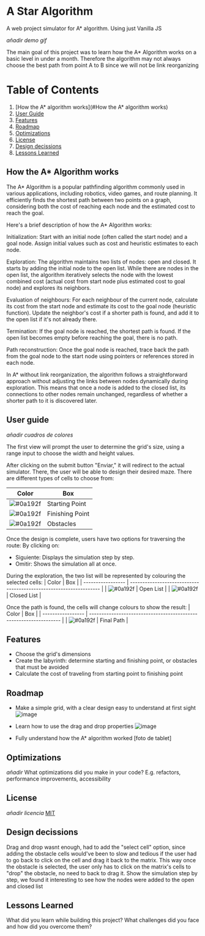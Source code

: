 # A Star Algorithm
A web project simulator for A* algorithm. Using just Vanilla JS 

*añadir demo gif*

The main goal of this project was to learn how the A* Algorithm works on a basic level in under a month. Therefore the algorithm may not always choose the best path from point A to B since we will not be link reorganizing

# Table of Contents

1. [How the A* algorithm works](#How the A* algorithm  works)
2. [User Guide](#user-guide)
3. [Features](#features)
4. [Roadmap](#roadmap)
5. [Optimizations](#optimizations)
6. [License](#license)
7. [Design decissions](#Design-decissions)
8. [Lessons Learned](#lessons-learned)

    
## How the A* Algorithm  works
The A* Algorithm is a popular pathfinding algorithm commonly used in various applications, including robotics, video games, and route planning. It efficiently finds the shortest path between two points on a graph, considering both the cost of reaching each node and the estimated cost to reach the goal.

Here's a brief description of how the A* Algorithm works:

Initialization: Start with an initial node (often called the start node) and a goal node. Assign initial values such as cost and heuristic estimates to each node.

Exploration: The algorithm maintains two lists of nodes: open and closed. It starts by adding the initial node to the open list. While there are nodes in the open list, the algorithm iteratively selects the node with the lowest combined cost (actual cost from start node plus estimated cost to goal node) and explores its neighbors.

Evaluation of neighbours: For each neighbour of the current node, calculate its cost from the start node and estimate its cost to the goal node (heuristic function). Update the neighbor's cost if a shorter path is found, and add it to the open list if it's not already there.

Termination: If the goal node is reached, the shortest path is found. If the open list becomes empty before reaching the goal, there is no path.

Path reconstruction: Once the goal node is reached, trace back the path from the goal node to the start node using pointers or references stored in each node.

In A* without link reorganization, the algorithm follows a straightforward approach without adjusting the links between nodes dynamically during exploration. This means that once a node is added to the closed list, its connections to other nodes remain unchanged, regardless of whether a shorter path to it is discovered later.


## User guide

*añadir cuadros de colores*

The first view will prompt the user to determine the grid's size, using a range input to choose the width and height values.

After clicking on the submit button "Enviar," it will redirect to the actual simulator. There, the user will be able to design their desired maze. There are different types of cells to choose from:

| Color             | Box                                                                |
| ----------------- | ------------------------------------------------------------------ |
| ![#0a192f](https://via.placeholder.com/10/0a192f?text=+)  | Starting Point |
| ![#0a192f](https://via.placeholder.com/10/0a192f?text=+)  | Finishing Point |
| ![#0a192f](https://via.placeholder.com/10/0a192f?text=+)  | Obstacles |

Once the design is complete, users have two options for traversing the route:
By clicking on:
 - Siguiente: Displays the simulation step by step.
 - Omitir: Shows the simulation all at once.

During the exploration, the two list will be represented by colouring the selected cells:
| Color             | Box                                                                |
| ----------------- | ------------------------------------------------------------------ |
| ![#0a192f](https://via.placeholder.com/10/0a192f?text=+)  | Open List |
| ![#0a192f](https://via.placeholder.com/10/0a192f?text=+)  | Closed List |

Once the path is found, the cells will change colours to show the result:
| Color             | Box                                                                |
| ----------------- | ------------------------------------------------------------------ |
| ![#0a192f](https://via.placeholder.com/10/0a192f?text=+)  | Final Path |




## Features

- Choose the grid's dimensions
- Create the labyrinth: determine starting and finishing point, or obstacles that must be avoided
- Calculate the cost of traveling from starting point to finishing point


## Roadmap

- Make a simple grid, with a clear design easy to understand at first sight
  ![image](https://github.com/jesuggc/A-Algorithm/assets/73794079/6c008f30-7f0b-4469-af86-79d1b7cbdfef)

- Learn how to use the drag and drop properties
  ![image](https://github.com/jesuggc/A-Algorithm/assets/73794079/0ef0ff97-11a2-4842-9776-94826290e669)

- Fully understand how the A* algorithm worked
  [foto de tablet]

  


## Optimizations
*añadir*
What optimizations did you make in your code? E.g. refactors, performance improvements, accessibility


## License
*añadir licencia*
[MIT](https://github.com/jesuggc/A-Algorithm/blob/main/license.txt)

## Design decissions

Drag and drop wasnt enough, had to add the "select cell" option, since adding the obstacle cells would've been to slow and tedious if the user had to go back to click on the cell and drag it back to the matrix. This way once the obstacle is selected, the user only has to click on the matrix's cells to "drop" the obstacle, no need to back to drag it.
Show the simulation step by step, we found it interesting to see how the nodes were added to the open and closed list

## Lessons Learned

What did you learn while building this project? What challenges did you face and how did you overcome them?
